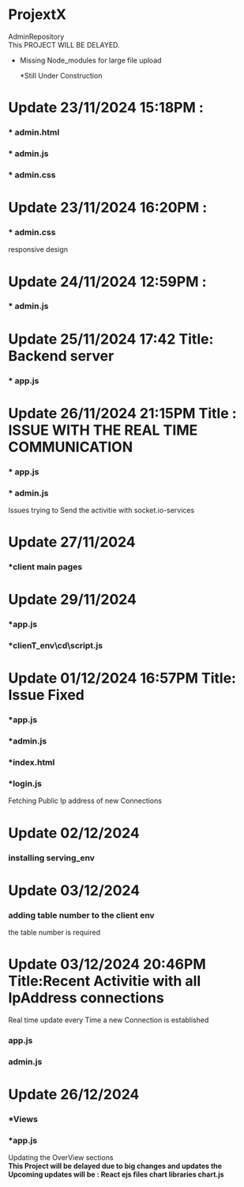 # ProjextX
AdminRepository<br>
This PROJECT WILL BE DELAYED.
* Missing Node_modules for large file upload

  *Still Under Construction
# Update 23/11/2024 15:18PM : 
 ### * admin.html
### * admin.js
### * admin.css
# Update 23/11/2024 16:20PM : 
### * admin.css 
   responsive design
# Update 24/11/2024 12:59PM : 
### * admin.js
# Update 25/11/2024 17:42 Title: Backend server  
### * app.js 
# Update 26/11/2024 21:15PM Title : ISSUE WITH THE REAL TIME COMMUNICATION
### * app.js
### * admin.js
Issues trying to Send the activitie with socket.io-services
# Update 27/11/2024
### *client main pages
# Update 29/11/2024
### *app.js
### *clienT_env\cd\script.js
# Update 01/12/2024 16:57PM Title: Issue Fixed 
### *app.js 
### *admin.js
### *index.html
### *login.js
Fetching Public Ip address of new Connections 
# Update 02/12/2024
### installing serving_env
# Update 03/12/2024
### adding table number to the client env
the table number is required
# Update 03/12/2024 20:46PM Title:Recent Activitie with all IpAddress connections 
Real time update every Time a new Connection is established
### app.js 
### admin.js
# Update 26/12/2024 
### *Views
### *app.js
Updating the OverView sections
<br>
**This Project will be delayed due to big changes and updates 
the Upcoming updates will be : 
       React
       ejs files
       chart libraries chart.js**

